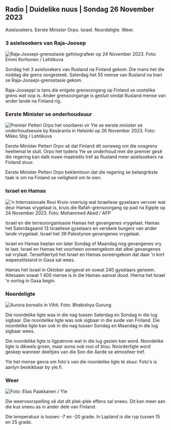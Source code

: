 Radio \| Duidelike nuus \| Sondag 26 November 2023
--------------------------------------------

Asielsoekers. Eerste Minister Orpo. Israel. Noordeligte. Weer.

### 3 asielsoekers van Raja-Joosep

![Raja-Joosepi-grensstasie gefotografeer op 24 November 2023. Foto: Emmi Korhonen / Lehtikuva](https://images.cdn.yle.fi/image/upload/c_crop,h_2880,w_5120,x_0,y_424/ar_1.7777777777777777,c_fill,g_faces,h_675,w_1200/dpr_1.0/q_auto:eco/f_auto/fl_lossy/v1700842179/39-120631365609f150205)

Sondag het 3 asielsoekers van Rusland na Finland gekom. Die mans het die middag die grens oorgesteek. Saterdag het 55 mense van Rusland na Inari se Raja-Joosepi-grensstasie gekom.

Raja-Jooseppi is tans die enigste grensoorgang op Finland se oostelike grens wat oop is. Ander grensoorgange is gesluit omdat Rusland mense van ander lande na Finland rig.

### Eerste Minister se onderhoudsuur

![Premier Petteri Orpo het voorberei vir Yle se eerste minister se onderhoudsessie by Kesäranta in Helsinki op 26 November 2023. Foto: Mikko Stig / Lehtikuva](https://images.cdn.yle.fi/image/upload/c_crop,h_2772,W_4928,x_0,Y_207/AR_1.7777777777777777,C_Fill,G_Faces,H_675,W_1200/DPR_1.0/Q_AUTO:ECO/F_AUTO/FL_LOSSY/v1701000739/39-12068106565633355501000739/39-12068106565633355501000739/39-12068106565633355010007399)

Eerste Minister Petteri Orpo sê dat Finland dit oorweeg om die oosgrens heeltemal te sluit. Orpo het tydens Yle se onderhoud met die premier gesê die regering kan dalk nuwe maatreëls tref as Rusland meer asielsoekers na Finland stuur.

Eerste Minister Petteri Orpo beklemtoon dat die regering se belangrikste taak is om na Finland se veiligheid om te sien.

### Israel en Hamas

!['n Internasionale Rooi Kruis-voertuig wat Israeliese gyselaars vervoer wat deur Hamas vrygelaat is, kruis die Rafah-grensoorgang op pad na Egipte op 24 November 2023. Foto: Mohammed Abed / AFP](https://images.cdn.yle.fi/image/upload/c_crop,h_2079,w_3696,x_0,y_366/ar_1.7777777777777777,c_fill,g_faces,h_675,w_1200/dpr_1.0/q_auto:eco/f_8v/4921/3000/400/400/3000/2000/2000/200036560e4e1a0ebe)

Israel en die terreurorganisasie Hamas het gevangenes vrygelaat. Hamas het Saterdagaand 13 Israeliese gyselaars en verskeie burgers van ander lande vrygelaat. Israel het 39 Palestynse gevangenes vrygelaat.

Israel en Hamas beplan om later Sondag of Maandag nog gevangenes vry te laat. Israel en Hamas het voorheen ooreengekom dat albei gevangenes sal vrylaat. Terselfdertyd het Israel en Hamas ooreengekom dat daar 'n kort wapenstilstand in Gasa sal wees.

Hamas het Israel in Oktober aangeval en sowat 240 gyselaars geneem. Altesaam sowat 1 400 mense is in die Hamas-aanval dood. Hierna het Israel 'n oorlog in Gasa begin.

### Noordeligte

![Aurora borealis in Vihti. Foto: Bhabishya Gurung](https://images.cdn.yle.fi/image/upload/c_crop,h_360,w_640,x_0,y_443/ar_1.777777777777777,c_fill,g_faces,h_670,w_pr_auto:w_pr_auto:eco/f_auto/fl_lossy/v1700996219/39-120676065630ab4cbda3)

Die noordelike ligte was in die nag tussen Saterdag en Sondag in die lug sigbaar. Die noordelike ligte was ook sigbaar in die suide van Finland. Die noordelike ligte kan ook in die nag tussen Sondag en Maandag in die lug sigbaar wees.

Die noordelike ligte is ligpatrone wat in die lug gesien kan word. Noordelike ligte is dikwels groen, maar soms ook rooi of blou. Noorderligte word geskep wanneer deeltjies van die Son die Aarde se atmosfeer tref.

Yle het mense gevra om foto's van die noordelike ligte te stuur. Foto's is aanlyn beskikbaar by yle.fi.

### Weer

![ Foto: Elias Paakkanen / Yle](https://images.cdn.yle.fi/image/upload/c_crop,h_1080,w_1919,x_0,y_0/ar_1.7777777777777777,c_fill,g_faces,h_620,.rp0/q_auto:eco/f_auto/fl_lossy/v1701007097/39-120685165634edcb0ac7)

Die weervoorspelling sê dat dit plek-plek effens sal sneeu. Dit kan meer aan die kus sneeu as in ander dele van Finland.

Die temperatuur is tussen -7 en -20 grade. In Lapland is die ryp tussen 15 en 25 grade.